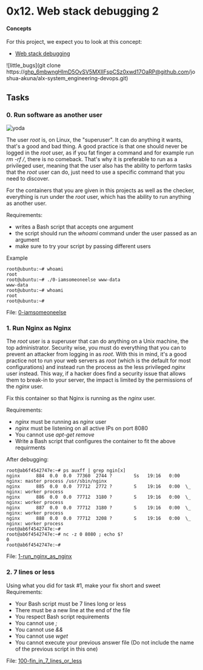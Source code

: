 # 0x12. Web stack debugging 2

#### Concepts
For this project, we expect you to look at this concept:
* [Web stack debugging]()

![little_bugs](git clone https://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@github.com/joshua-akuna/alx-system_engineering-devops.git)

## Tasks

### 0. Run software as another user

![yoda](https://s3.amazonaws.com/alx-intranet.hbtn.io/uploads/medias/2020/9/eaeff07a715ff880b1ceb8e863a1d141a74a7f85.png?X-Amz-Algorithm=AWS4-HMAC-SHA256&X-Amz-Credential=AKIARDDGGGOUSBVO6H7D%2F20231017%2Fus-east-1%2Fs3%2Faws4_request&X-Amz-Date=20231017T062031Z&X-Amz-Expires=86400&X-Amz-SignedHeaders=host&X-Amz-Signature=eaf5586580b8b4afe2dbc5e5dff5fb675099023f64b369687a7c78e069f4f22f)

The user *root* is, on Linux, the "superuser". It can do anything it wants, that's a good and bad thing. A good practice is that one should never be logged in the *root* user, as if you fat finger a command and for example run *rm -rf /*, there is no comeback. That's why it is preferable to run as a privileged user, meaning that the user also has the ability to perform tasks that the *root* user can do, just need to use a specific command that you need to discover.

For the containers that you are given in this projects as well as the checker, everything is run under the *root* user, which has the ability to run anything as another user.

Requirements:
* writes a Bash script that accepts one argument
* the script should run the *whoami* command under the user passed as an argument
* make sure to try your script by passing different users

Example

```
root@ubuntu:~# whoami
root
root@ubuntu:~# ./0-iamsomeoneelse www-data
www-data
root@ubuntu:~# whoami
root
root@ubuntu:~#
```

File: [0-iamsomeoneelse](https://github.com/joshua-akuna/alx-system_engineering-devops/blob/master/0x12-web_stack_debugging_2/0-iamsomeoneelse)

### 1. Run Nginx as Nginx

The *root* user is a superuser that can do anything on a Unix machine, the top administrator. Security wise, you must do everything that you can to prevent an attacker from logging in as *root*. With this in mind, it's a good practice not to run your web servers as *root* (which is the default for most configurations) and instead run the process as the less privileged *nginx* user instead. This way, if a hacker does find a security issue that allows them to break-in to your server, the impact is limited by the permissions of the *nginx* user.

Fix this container so that Nginx is running as the *nginx* user.

Requirements:
* *nginx* must be running as *nginx* user
* *nginx* must be listening on all active IPs on port 8080
* You cannot use *apt-get remove*
* Write a Bash script that configures the container to fit the above requirments

After debugging:

```
root@ab6f4542747e:~# ps auxff | grep ngin[x]
nginx      884  0.0  0.0  77360  2744 ?        Ss   19:16   0:00 nginx: master process /usr/sbin/nginx
nginx      885  0.0  0.0  77712  2772 ?        S    19:16   0:00  \_ nginx: worker process
nginx      886  0.0  0.0  77712  3180 ?        S    19:16   0:00  \_ nginx: worker process
nginx      887  0.0  0.0  77712  3180 ?        S    19:16   0:00  \_ nginx: worker process
nginx      888  0.0  0.0  77712  3208 ?        S    19:16   0:00  \_ nginx: worker process
root@ab6f4542747e:~#
root@ab6f4542747e:~# nc -z 0 8080 ; echo $?
0
root@ab6f4542747e:~#
```

File: [1-run_nginx_as_nginx](https://github.com/joshua-akuna/alx-system_engineering-devops/blob/master/0x12-web_stack_debugging_2/1-run_nginx_as_nginx)

### 2. 7 lines or less
Using what you did for task #1, make your fix short and sweet
Requirements:
* Your Bash script must be 7 lines long or less
* There must be a new line at the end of the file
* You respect Bash script requirements
* You cannot use *;*
* You cannot use *&&*
* You cannot use *wget*
* You cannot execute your previous answer file (Do not include the name of the previous script in this one)

File: [100-fin_in_7_lines_or_less](https://github.com/joshua-akuna/alx-system_engineering-devops/blob/master/0x12-web_stack_debugging_2/100-fix_in_7_lines_or_less)
